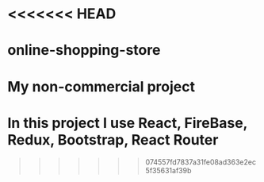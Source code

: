 <<<<<<< HEAD
=======
# online-shopping-store
# My non-commercial project
# In this project I use React, FireBase, Redux, Bootstrap, React Router
>>>>>>> 074557fd7837a31fe08ad363e2ec5f35631af39b
